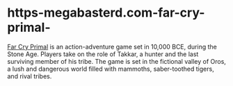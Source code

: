 # https-megabasterd.com-far-cry-primal-
[Far Cry Primal](https://megabasterd.com/far-cry-primal/) is an action-adventure game set in 10,000 BCE, during the Stone Age. Players take on the role of Takkar, a hunter and the last surviving member of his tribe. The game is set in the fictional valley of Oros, a lush and dangerous world filled with mammoths, saber-toothed tigers, and rival tribes.
